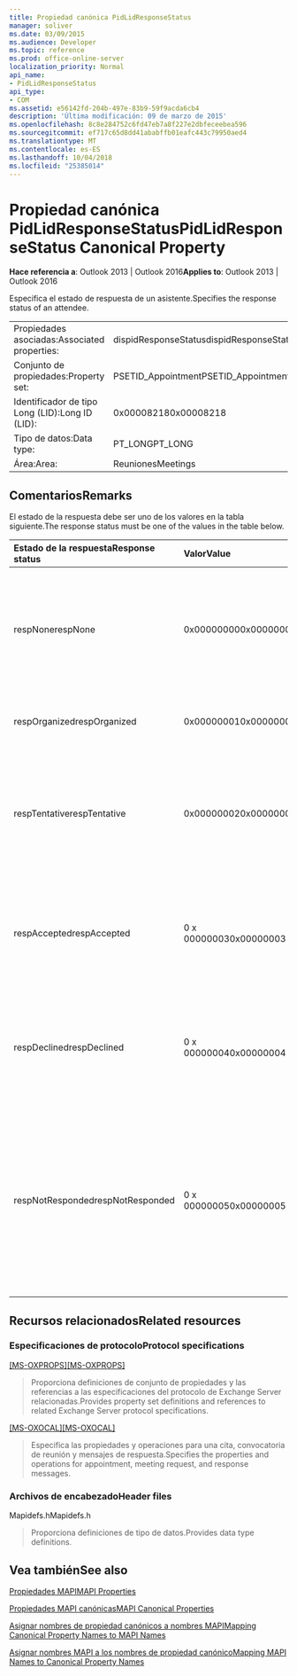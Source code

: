 ```yaml
---
title: Propiedad canónica PidLidResponseStatus
manager: soliver
ms.date: 03/09/2015
ms.audience: Developer
ms.topic: reference
ms.prod: office-online-server
localization_priority: Normal
api_name:
- PidLidResponseStatus
api_type:
- COM
ms.assetid: e56142fd-204b-497e-83b9-59f9acda6cb4
description: 'Última modificación: 09 de marzo de 2015'
ms.openlocfilehash: 8c8e284752c6fd47eb7a8f227e2dbfeceebea596
ms.sourcegitcommit: ef717c65d8dd41ababffb01eafc443c79950aed4
ms.translationtype: MT
ms.contentlocale: es-ES
ms.lasthandoff: 10/04/2018
ms.locfileid: "25385014"
---
```

# <a name="pidlidresponsestatus-canonical-property"></a><span data-ttu-id="8c493-103">Propiedad canónica PidLidResponseStatus</span><span class="sxs-lookup"><span data-stu-id="8c493-103">PidLidResponseStatus Canonical Property</span></span>

  
  
<span data-ttu-id="8c493-104">**Hace referencia a**: Outlook 2013 | Outlook 2016</span><span class="sxs-lookup"><span data-stu-id="8c493-104">**Applies to**: Outlook 2013 | Outlook 2016</span></span> 
  
<span data-ttu-id="8c493-105">Especifica el estado de respuesta de un asistente.</span><span class="sxs-lookup"><span data-stu-id="8c493-105">Specifies the response status of an attendee.</span></span>
  
|||
|:-----|:-----|
|<span data-ttu-id="8c493-106">Propiedades asociadas:</span><span class="sxs-lookup"><span data-stu-id="8c493-106">Associated properties:</span></span>  <br/> |<span data-ttu-id="8c493-107">dispidResponseStatus</span><span class="sxs-lookup"><span data-stu-id="8c493-107">dispidResponseStatus</span></span>  <br/> |
|<span data-ttu-id="8c493-108">Conjunto de propiedades:</span><span class="sxs-lookup"><span data-stu-id="8c493-108">Property set:</span></span>  <br/> |<span data-ttu-id="8c493-109">PSETID_Appointment</span><span class="sxs-lookup"><span data-stu-id="8c493-109">PSETID_Appointment</span></span>  <br/> |
|<span data-ttu-id="8c493-110">Identificador de tipo Long (LID):</span><span class="sxs-lookup"><span data-stu-id="8c493-110">Long ID (LID):</span></span>  <br/> |<span data-ttu-id="8c493-111">0x00008218</span><span class="sxs-lookup"><span data-stu-id="8c493-111">0x00008218</span></span>  <br/> |
|<span data-ttu-id="8c493-112">Tipo de datos:</span><span class="sxs-lookup"><span data-stu-id="8c493-112">Data type:</span></span>  <br/> |<span data-ttu-id="8c493-113">PT_LONG</span><span class="sxs-lookup"><span data-stu-id="8c493-113">PT_LONG</span></span>  <br/> |
|<span data-ttu-id="8c493-114">Área:</span><span class="sxs-lookup"><span data-stu-id="8c493-114">Area:</span></span>  <br/> |<span data-ttu-id="8c493-115">Reuniones</span><span class="sxs-lookup"><span data-stu-id="8c493-115">Meetings</span></span>  <br/> |
   
## <a name="remarks"></a><span data-ttu-id="8c493-116">Comentarios</span><span class="sxs-lookup"><span data-stu-id="8c493-116">Remarks</span></span>

<span data-ttu-id="8c493-117">El estado de la respuesta debe ser uno de los valores en la tabla siguiente.</span><span class="sxs-lookup"><span data-stu-id="8c493-117">The response status must be one of the values in the table below.</span></span>
  
|<span data-ttu-id="8c493-118">**Estado de la respuesta**</span><span class="sxs-lookup"><span data-stu-id="8c493-118">**Response status**</span></span>|<span data-ttu-id="8c493-119">**Valor**</span><span class="sxs-lookup"><span data-stu-id="8c493-119">**Value**</span></span>|<span data-ttu-id="8c493-120">**Descripción**</span><span class="sxs-lookup"><span data-stu-id="8c493-120">**Description**</span></span>|
|:-----|:-----|:-----|
|<span data-ttu-id="8c493-121">respNone</span><span class="sxs-lookup"><span data-stu-id="8c493-121">respNone</span></span>  <br/> |<span data-ttu-id="8c493-122">0x00000000</span><span class="sxs-lookup"><span data-stu-id="8c493-122">0x00000000</span></span>  <br/> |<span data-ttu-id="8c493-123">No hay respuesta es necesaria para este objeto.</span><span class="sxs-lookup"><span data-stu-id="8c493-123">No response is required for this object.</span></span> <span data-ttu-id="8c493-124">Este es el caso de objetos de citas y objetos de respuesta de la reunión.</span><span class="sxs-lookup"><span data-stu-id="8c493-124">This is the case for appointment objects and meeting response objects.</span></span>  <br/> |
|<span data-ttu-id="8c493-125">respOrganized</span><span class="sxs-lookup"><span data-stu-id="8c493-125">respOrganized</span></span>  <br/> |<span data-ttu-id="8c493-126">0x00000001</span><span class="sxs-lookup"><span data-stu-id="8c493-126">0x00000001</span></span>  <br/> |<span data-ttu-id="8c493-127">Al que pertenece el organizador de esta reunión.</span><span class="sxs-lookup"><span data-stu-id="8c493-127">This meeting belongs to the organizer.</span></span>  <br/> |
|<span data-ttu-id="8c493-128">respTentative</span><span class="sxs-lookup"><span data-stu-id="8c493-128">respTentative</span></span>  <br/> |<span data-ttu-id="8c493-129">0x00000002</span><span class="sxs-lookup"><span data-stu-id="8c493-129">0x00000002</span></span>  <br/> |<span data-ttu-id="8c493-130">Este valor en la reunión del asistente indica que el asistente ha aceptado provisionalmente la convocatoria de reunión.</span><span class="sxs-lookup"><span data-stu-id="8c493-130">This value on the attendee's meeting indicates that the attendee has tentatively accepted the meeting request.</span></span>  <br/> |
|<span data-ttu-id="8c493-131">respAccepted</span><span class="sxs-lookup"><span data-stu-id="8c493-131">respAccepted</span></span>  <br/> |<span data-ttu-id="8c493-132">0 x 00000003</span><span class="sxs-lookup"><span data-stu-id="8c493-132">0x00000003</span></span>  <br/> |<span data-ttu-id="8c493-133">Este valor en t de reunión del asistente indica que el asistente ha aceptado la convocatoria de reunión.</span><span class="sxs-lookup"><span data-stu-id="8c493-133">This value on the attendee's meeting t indicates that the attendee has accepted the meeting request.</span></span>  <br/> |
|<span data-ttu-id="8c493-134">respDeclined</span><span class="sxs-lookup"><span data-stu-id="8c493-134">respDeclined</span></span>  <br/> |<span data-ttu-id="8c493-135">0 x 00000004</span><span class="sxs-lookup"><span data-stu-id="8c493-135">0x00000004</span></span>  <br/> |<span data-ttu-id="8c493-136">Este valor en la reunión del asistente indica que el asistente ha rechazado la convocatoria de reunión.</span><span class="sxs-lookup"><span data-stu-id="8c493-136">This value on the attendee's meeting indicates that the attendee has declined the meeting request.</span></span>  <br/> |
|<span data-ttu-id="8c493-137">respNotResponded</span><span class="sxs-lookup"><span data-stu-id="8c493-137">respNotResponded</span></span>  <br/> |<span data-ttu-id="8c493-138">0 x 00000005</span><span class="sxs-lookup"><span data-stu-id="8c493-138">0x00000005</span></span>  <br/> |<span data-ttu-id="8c493-139">Este valor en la reunión del asistente indica que el asistente no ha respondido.</span><span class="sxs-lookup"><span data-stu-id="8c493-139">This value on the attendee's meeting indicates the attendee has not yet responded.</span></span> <span data-ttu-id="8c493-140">Este valor se encuentra en la convocatoria de reunión, la actualización de la reunión y la cancelación de la reunión.</span><span class="sxs-lookup"><span data-stu-id="8c493-140">This value is on the meeting request, meeting update, and meeting cancelation.</span></span>  <br/> |
   
## <a name="related-resources"></a><span data-ttu-id="8c493-141">Recursos relacionados</span><span class="sxs-lookup"><span data-stu-id="8c493-141">Related resources</span></span>

### <a name="protocol-specifications"></a><span data-ttu-id="8c493-142">Especificaciones de protocolo</span><span class="sxs-lookup"><span data-stu-id="8c493-142">Protocol specifications</span></span>

<span data-ttu-id="8c493-143">[[MS-OXPROPS]](https://msdn.microsoft.com/library/f6ab1613-aefe-447d-a49c-18217230b148%28Office.15%29.aspx)</span><span class="sxs-lookup"><span data-stu-id="8c493-143">[[MS-OXPROPS]](https://msdn.microsoft.com/library/f6ab1613-aefe-447d-a49c-18217230b148%28Office.15%29.aspx)</span></span>
  
> <span data-ttu-id="8c493-144">Proporciona definiciones de conjunto de propiedades y las referencias a las especificaciones del protocolo de Exchange Server relacionadas.</span><span class="sxs-lookup"><span data-stu-id="8c493-144">Provides property set definitions and references to related Exchange Server protocol specifications.</span></span>
    
<span data-ttu-id="8c493-145">[[MS-OXOCAL]](https://msdn.microsoft.com/library/09861fde-c8e4-4028-9346-e7c214cfdba1%28Office.15%29.aspx)</span><span class="sxs-lookup"><span data-stu-id="8c493-145">[[MS-OXOCAL]](https://msdn.microsoft.com/library/09861fde-c8e4-4028-9346-e7c214cfdba1%28Office.15%29.aspx)</span></span>
  
> <span data-ttu-id="8c493-146">Especifica las propiedades y operaciones para una cita, convocatoria de reunión y mensajes de respuesta.</span><span class="sxs-lookup"><span data-stu-id="8c493-146">Specifies the properties and operations for appointment, meeting request, and response messages.</span></span>
    
### <a name="header-files"></a><span data-ttu-id="8c493-147">Archivos de encabezado</span><span class="sxs-lookup"><span data-stu-id="8c493-147">Header files</span></span>

<span data-ttu-id="8c493-148">Mapidefs.h</span><span class="sxs-lookup"><span data-stu-id="8c493-148">Mapidefs.h</span></span>
  
> <span data-ttu-id="8c493-149">Proporciona definiciones de tipo de datos.</span><span class="sxs-lookup"><span data-stu-id="8c493-149">Provides data type definitions.</span></span>
    
## <a name="see-also"></a><span data-ttu-id="8c493-150">Vea también</span><span class="sxs-lookup"><span data-stu-id="8c493-150">See also</span></span>



[<span data-ttu-id="8c493-151">Propiedades MAPI</span><span class="sxs-lookup"><span data-stu-id="8c493-151">MAPI Properties</span></span>](mapi-properties.md)
  
[<span data-ttu-id="8c493-152">Propiedades MAPI canónicas</span><span class="sxs-lookup"><span data-stu-id="8c493-152">MAPI Canonical Properties</span></span>](mapi-canonical-properties.md)
  
[<span data-ttu-id="8c493-153">Asignar nombres de propiedad canónicos a nombres MAPI</span><span class="sxs-lookup"><span data-stu-id="8c493-153">Mapping Canonical Property Names to MAPI Names</span></span>](mapping-canonical-property-names-to-mapi-names.md)
  
[<span data-ttu-id="8c493-154">Asignar nombres MAPI a los nombres de propiedad canónico</span><span class="sxs-lookup"><span data-stu-id="8c493-154">Mapping MAPI Names to Canonical Property Names</span></span>](mapping-mapi-names-to-canonical-property-names.md)

